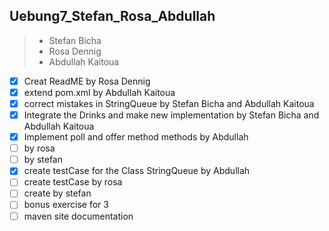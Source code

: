 ## Uebung7_Stefan_Rosa_Abdullah
>+ Stefan Bicha
>+ Rosa Dennig
>+ Abdullah Kaitoua

- [x] Creat ReadME by Rosa Dennig
- [x] extend pom.xml by Abdullah Kaitoua
- [x] correct mistakes in StringQueue by Stefan Bicha and Abdullah Kaitoua
- [x] Integrate the Drinks and make new implementation by Stefan Bicha and Abdullah Kaitoua
- [x] Implement poll and offer method methods by Abdullah
- [ ] by rosa
- [ ] by stefan
- [x] create testCase for the Class StringQueue by Abdullah 
- [ ] create testCase by rosa
- [ ] create by stefan
- [ ] bonus exercise for 3
- [ ] maven site documentation